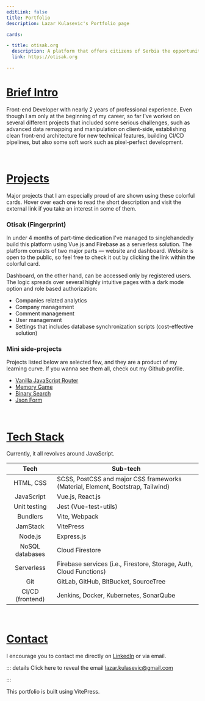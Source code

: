 ```yaml
---
editLink: false
title: Portfolio
description: Lazar Kulasevic's Portfolio page

cards:

- title: otisak.org
  description: A platform that offers citizens of Serbia the opportunity to check how safe and protected their personal data is, which they leave and trust to a state body or a privately owned company.
  link: https://otisak.org

---
```

<script setup>
import GridCards from '../components/GridCards.vue'
</script>

# [Brief Intro](/portfolio/#intro)

Front-end Developer with nearly 2 years of professional experience. Even though I am only at the beginning of my career, so far I've worked on several different projects that included some serious challenges, such as advanced data remapping and manipulation on client-side, establishing clean front-end architecture for new technical features, building CI/CD pipelines, but also some soft work such as pixel-perfect development.

<br/>

# [Projects](/portfolio/#projects)

Major projects that I am especially proud of are shown using these colorful cards. Hover over each one to read the short description and visit the external link if you take an interest in some of them.

<GridCards :height="180"></GridCards>

### Otisak (Fingerprint)

In under 4 months of part-time dedication I've managed to singlehandedly build this platform using Vue.js and Firebase as a serverless solution. The platform consists of two major parts — website and dashboard. Website is open to the public, so feel free to check it out by clicking the link within the colorful card.

Dashboard, on the other hand, can be accessed only by registered users. The logic spreads over several highly intuitive pages with a dark mode option and role based authorization: 

- Companies related analytics
- Company management
- Comment management
- User management
- Settings that includes database synchronization scripts (cost-effective solution)

### Mini side-projects

Projects listed below are selected few, and they are a product of my learning curve. If you wanna see them all, check out my Github profile.

- [Vanilla JavaScript Router](https://javascript-router.herokuapp.com/)
- [Memory Game](http://lazarkulasevic.github.io/memory-game/)
- [Binary Search](http://lazarkulasevic.github.io/binary-search/)
- [Json Form](https://lazarkulasevic.github.io/json-form)

<br/>

# [Tech Stack](/portfolio/#tech-stack)

Currently, it all revolves around JavaScript.

|       Tech       | Sub-tech                                                                        |
|:----------------:|---------------------------------------------------------------------------------|
|    HTML, CSS     | SCSS, PostCSS and major CSS frameworks (Material, Element, Bootstrap, Tailwind) |
|    JavaScript    | Vue.js, React.js                                                                |
|   Unit testing   | Jest (Vue-test-utils)                                                           |
|     Bundlers     | Vite, Webpack                                                                   |
|     JamStack     | VitePress                                                                       |
|     Node.js      | Express.js                                                                      |
| NoSQL databases  | Cloud Firestore                                                                 |
|    Serverless    | Firebase services (i.e., Firestore, Storage, Auth, Cloud Functions)             |
|       Git        | GitLab, GitHub, BitBucket, SourceTree                                           |
| CI/CD (frontend) | Jenkins, Docker, Kubernetes, SonarQube                                          |

<br/>

# [Contact](/portfolio/#contact)

I encourage you to contact me directly on [LinkedIn](https://www.linkedin.com/in/lazarkulasevic/) or via email.

::: details Click here to reveal the email
lazar.kulasevic@gmail.com

:::

This portfolio is built using VitePress.
